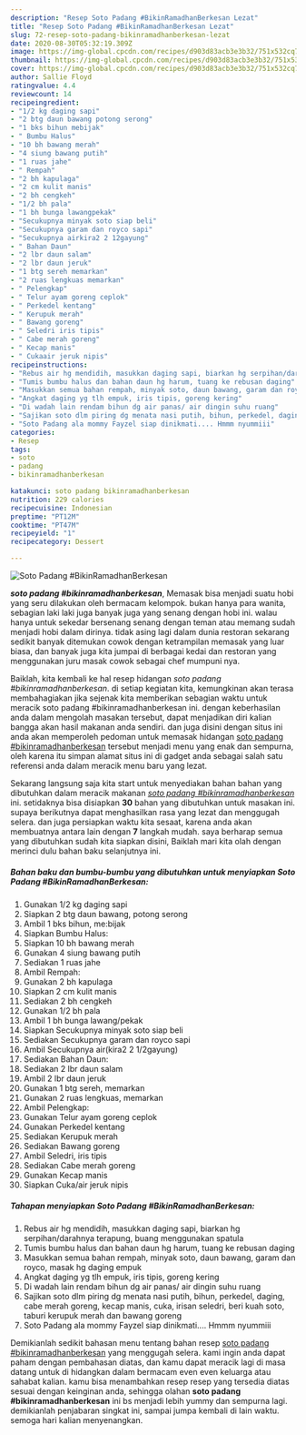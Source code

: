 ```yaml
---
description: "Resep Soto Padang #BikinRamadhanBerkesan Lezat"
title: "Resep Soto Padang #BikinRamadhanBerkesan Lezat"
slug: 72-resep-soto-padang-bikinramadhanberkesan-lezat
date: 2020-08-30T05:32:19.309Z
image: https://img-global.cpcdn.com/recipes/d903d83acb3e3b32/751x532cq70/soto-padang-bikinramadhanberkesan-foto-resep-utama.jpg
thumbnail: https://img-global.cpcdn.com/recipes/d903d83acb3e3b32/751x532cq70/soto-padang-bikinramadhanberkesan-foto-resep-utama.jpg
cover: https://img-global.cpcdn.com/recipes/d903d83acb3e3b32/751x532cq70/soto-padang-bikinramadhanberkesan-foto-resep-utama.jpg
author: Sallie Floyd
ratingvalue: 4.4
reviewcount: 14
recipeingredient:
- "1/2 kg daging sapi"
- "2 btg daun bawang potong serong"
- "1 bks bihun mebijak"
- " Bumbu Halus"
- "10 bh bawang merah"
- "4 siung bawang putih"
- "1 ruas jahe"
- " Rempah"
- "2 bh kapulaga"
- "2 cm kulit manis"
- "2 bh cengkeh"
- "1/2 bh pala"
- "1 bh bunga lawangpekak"
- "Secukupnya minyak soto siap beli"
- "Secukupnya garam dan royco sapi"
- "Secukupnya airkira2 2 12gayung"
- " Bahan Daun"
- "2 lbr daun salam"
- "2 lbr daun jeruk"
- "1 btg sereh memarkan"
- "2 ruas lengkuas memarkan"
- " Pelengkap"
- " Telur ayam goreng ceplok"
- " Perkedel kentang"
- " Kerupuk merah"
- " Bawang goreng"
- " Seledri iris tipis"
- " Cabe merah goreng"
- " Kecap manis"
- " Cukaair jeruk nipis"
recipeinstructions:
- "Rebus air hg mendidih, masukkan daging sapi, biarkan hg serpihan/darahnya terapung, buang menggunakan spatula"
- "Tumis bumbu halus dan bahan daun hg harum, tuang ke rebusan daging"
- "Masukkan semua bahan rempah, minyak soto, daun bawang, garam dan royco, masak hg daging empuk"
- "Angkat daging yg tlh empuk, iris tipis, goreng kering"
- "Di wadah lain rendam bihun dg air panas/ air dingin suhu ruang"
- "Sajikan soto dlm piring dg menata nasi putih, bihun, perkedel, daging, cabe merah goreng, kecap manis, cuka, irisan seledri, beri kuah soto, taburi kerupuk merah dan bawang goreng"
- "Soto Padang ala mommy Fayzel siap dinikmati.... Hmmm nyummiii"
categories:
- Resep
tags:
- soto
- padang
- bikinramadhanberkesan

katakunci: soto padang bikinramadhanberkesan 
nutrition: 229 calories
recipecuisine: Indonesian
preptime: "PT12M"
cooktime: "PT47M"
recipeyield: "1"
recipecategory: Dessert

---
```



![Soto Padang #BikinRamadhanBerkesan](https://img-global.cpcdn.com/recipes/d903d83acb3e3b32/751x532cq70/soto-padang-bikinramadhanberkesan-foto-resep-utama.jpg)

<b><i>soto padang #bikinramadhanberkesan</i></b>, Memasak bisa menjadi suatu hobi yang seru dilakukan oleh bermacam kelompok. bukan hanya para wanita, sebagian laki laki juga banyak juga yang senang dengan hobi ini. walau hanya untuk sekedar bersenang senang dengan teman atau memang sudah menjadi hobi dalam dirinya. tidak asing lagi dalam dunia restoran sekarang sedikit banyak ditemukan cowok dengan ketrampilan memasak yang luar biasa, dan banyak juga kita jumpai di berbagai kedai dan restoran yang menggunakan juru masak cowok sebagai chef mumpuni nya.

Baiklah, kita kembali ke hal resep hidangan <i>soto padang #bikinramadhanberkesan</i>. di setiap kegiatan kita, kemungkinan akan terasa membahagiakan jika sejenak kita memberikan sebagian waktu untuk meracik soto padang #bikinramadhanberkesan ini. dengan keberhasilan anda dalam mengolah masakan tersebut, dapat menjadikan diri kalian bangga akan hasil makanan anda sendiri. dan juga disini dengan situs ini anda akan memperoleh pedoman untuk memasak hidangan <u>soto padang #bikinramadhanberkesan</u> tersebut menjadi menu yang enak dan sempurna, oleh karena itu simpan alamat situs ini di gadget anda sebagai salah satu referensi anda dalam meracik menu baru yang lezat.




Sekarang langsung saja kita start untuk menyediakan bahan bahan yang dibutuhkan dalam meracik makanan <u><i>soto padang #bikinramadhanberkesan</i></u> ini. setidaknya bisa disiapkan <b>30</b> bahan yang dibutuhkan untuk masakan ini. supaya berikutnya dapat menghasilkan rasa yang lezat dan menggugah selera. dan juga persiapkan waktu kita sesaat, karena anda akan membuatnya antara lain dengan <b>7</b> langkah mudah. saya berharap semua yang dibutuhkan sudah kita siapkan disini, Baiklah mari kita olah dengan merinci dulu bahan baku selanjutnya ini.

<!--inarticleads1-->

##### Bahan baku dan bumbu-bumbu yang dibutuhkan untuk menyiapkan Soto Padang #BikinRamadhanBerkesan:

1. Gunakan 1/2 kg daging sapi
1. Siapkan 2 btg daun bawang, potong serong
1. Ambil 1 bks bihun, me:bijak
1. Siapkan  Bumbu Halus:
1. Siapkan 10 bh bawang merah
1. Gunakan 4 siung bawang putih
1. Sediakan 1 ruas jahe
1. Ambil  Rempah:
1. Gunakan 2 bh kapulaga
1. Siapkan 2 cm kulit manis
1. Sediakan 2 bh cengkeh
1. Gunakan 1/2 bh pala
1. Ambil 1 bh bunga lawang/pekak
1. Siapkan Secukupnya minyak soto siap beli
1. Sediakan Secukupnya garam dan royco sapi
1. Ambil Secukupnya air(kira2 2 1/2gayung)
1. Sediakan  Bahan Daun:
1. Sediakan 2 lbr daun salam
1. Ambil 2 lbr daun jeruk
1. Gunakan 1 btg sereh, memarkan
1. Gunakan 2 ruas lengkuas, memarkan
1. Ambil  Pelengkap:
1. Gunakan  Telur ayam goreng ceplok
1. Gunakan  Perkedel kentang
1. Sediakan  Kerupuk merah
1. Sediakan  Bawang goreng
1. Ambil  Seledri, iris tipis
1. Sediakan  Cabe merah goreng
1. Gunakan  Kecap manis
1. Siapkan  Cuka/air jeruk nipis




<!--inarticleads2-->

##### Tahapan menyiapkan Soto Padang #BikinRamadhanBerkesan:

1. Rebus air hg mendidih, masukkan daging sapi, biarkan hg serpihan/darahnya terapung, buang menggunakan spatula
1. Tumis bumbu halus dan bahan daun hg harum, tuang ke rebusan daging
1. Masukkan semua bahan rempah, minyak soto, daun bawang, garam dan royco, masak hg daging empuk
1. Angkat daging yg tlh empuk, iris tipis, goreng kering
1. Di wadah lain rendam bihun dg air panas/ air dingin suhu ruang
1. Sajikan soto dlm piring dg menata nasi putih, bihun, perkedel, daging, cabe merah goreng, kecap manis, cuka, irisan seledri, beri kuah soto, taburi kerupuk merah dan bawang goreng
1. Soto Padang ala mommy Fayzel siap dinikmati.... Hmmm nyummiii




Demikianlah sedikit bahasan menu tentang bahan resep <u>soto padang #bikinramadhanberkesan</u> yang menggugah selera. kami ingin anda dapat paham dengan pembahasan diatas, dan kamu dapat meracik lagi di masa datang untuk di hidangkan dalam bermacam even even keluarga atau sahabat kalian. kamu bisa menambahkan resep resep yang tersedia diatas sesuai dengan keinginan anda, sehingga olahan <b>soto padang #bikinramadhanberkesan</b> ini bs menjadi lebih yummy dan sempurna lagi. demikianlah penjabaran singkat ini, sampai jumpa kembali di lain waktu. semoga hari kalian menyenangkan.
